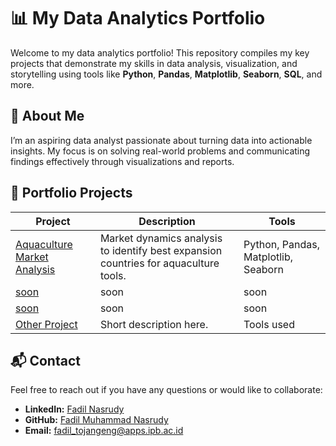 # 📊 My Data Analytics Portfolio

Welcome to my data analytics portfolio! This repository compiles my key projects that demonstrate my skills in data analysis, visualization, and storytelling using tools like **Python**, **Pandas**, **Matplotlib**, **Seaborn**, **SQL**, and more.  

## 🚀 About Me  
I’m an aspiring data analyst passionate about turning data into actionable insights. My focus is on solving real-world problems and communicating findings effectively through visualizations and reports.

## 📂 Portfolio Projects

| Project | Description | Tools |
|---------|-------------|-------|
| [Aquaculture Market Analysis](https://github.com/tojangeng262/aquaculture-market-analysis) | Market dynamics analysis to identify best expansion countries for aquaculture tools. | Python, Pandas, Matplotlib, Seaborn |
| [soon]() | soon | soon |
| [soon]() | soon | soon |
| [Other Project](link-to-repo-or-notebook) | Short description here. | Tools used |


## 📬 Contact
Feel free to reach out if you have any questions or would like to collaborate:

- **LinkedIn:** [Fadil Nasrudy](https://www.linkedin.com/in/nasrudyfm/)
- **GitHub:** [Fadil Muhammad Nasrudy](https://github.com/tojangeng262)
- **Email:** fadil_tojangeng@apps.ipb.ac.id

